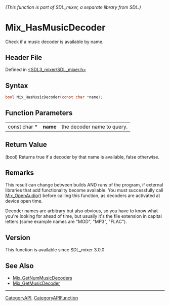 ###### (This function is part of SDL_mixer, a separate library from SDL.)
# Mix_HasMusicDecoder

Check if a music decoder is available by name.

## Header File

Defined in [<SDL3_mixer/SDL_mixer.h>](https://github.com/libsdl-org/SDL_mixer/blob/main/include/SDL3_mixer/SDL_mixer.h)

## Syntax

```c
bool Mix_HasMusicDecoder(const char *name);
```

## Function Parameters

|              |          |                            |
| ------------ | -------- | -------------------------- |
| const char * | **name** | the decoder name to query. |

## Return Value

(bool) Returns true if a decoder by that name is available, false
otherwise.

## Remarks

This result can change between builds AND runs of the program, if external
libraries that add functionality become available. You must successfully
call [Mix_OpenAudio](Mix_OpenAudio)() before calling this function, as
decoders are activated at device open time.

Decoder names are arbitrary but also obvious, so you have to know what
you're looking for ahead of time, but usually it's the file extension in
capital letters (some example names are "MOD", "MP3", "FLAC").

## Version

This function is available since SDL_mixer 3.0.0

## See Also

- [Mix_GetNumMusicDecoders](Mix_GetNumMusicDecoders)
- [Mix_GetMusicDecoder](Mix_GetMusicDecoder)

----
[CategoryAPI](CategoryAPI), [CategoryAPIFunction](CategoryAPIFunction)

